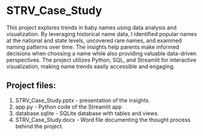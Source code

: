 # STRV_Case_Study
This project explores trends in baby names using data analysis and visualization. By leveraging historical name data, I identified popular names at the national and state levels, uncovered rare names, and examined naming patterns over time. The insights help parents make informed decisions when choosing a name while also providing valuable data-driven perspectives. The project utilizes Python, SQL, and Streamlit for interactive visualization, making name trends easily accessible and engaging.

## Project files:
1. STRV_Case_Study.pptx - presentation of the insights.
2. app.py - Python code of the Streamlit app
3. database.sqlite - SQLite database with tables and views.
4. STRV_Case_Study.docx - Word file documenting the thought process behind the project.
